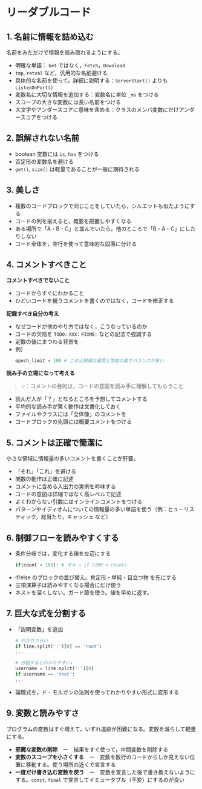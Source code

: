 # リーダブルコード

## 1. 名前に情報を詰め込む
名前をみただけで情報を読み取れるようにする。
- 明確な単語： `Get` ではなく，`Fetch`，`Download`
- `tmp`, `retval` など，汎用的な名前避ける
- 具体的な名前を使って，詳細に説明する：`ServerStart()` よりも `ListenOnPort()`
- 変数名に大切な情報を追加する：変数名に単位 `_ms` をつける
- スコープの大きな変数には長い名前をつける
- 大文字やアンダースコアに意味を含める：クラスのメンバ変数にだけアンダースコアをつける

## 2. 誤解されない名前
- boolean 変数には `is`, `has` をつける
- 否定形の変数名を避ける
- `get()`, `size()` は軽量であることが一般に期待される

## 3. 美しさ
- 複数のコードブロックで同じことをしていたら，シルエットも似たようにする
- コードの列を揃えると，概要を把握しやすくなる
- ある場所で「A・B・C」と並んでいたら，他のところで「B・A・C」にしたりしない
- コード全体を，空行を使って意味的な段落に分ける

## 4. コメントすべきこと
**コメントすべきでないこと**
  - コードからすぐにわかること
  - ひどいコードを補うコメントを書くのではなく，コードを修正する

**記録すべき自分の考え**
  - なぜコードが他のやり方ではなく，こうなっているのか
  - コードの欠陥を `TODO:` `XXX:` `FIXME:` などの記法で強調する
  - 定数の値にまつわる背景を
  - 例）
    ```python
    epoch_limit = 100 # この上限値は速度と性能の面でバランスが良い
    ```

**読み手の立場になって考える**
> 💡：コメントの目的は，コードの意図を読み手に理解してもらうこと
- 読んだ人が「？」となるところを予想してコメントする
- 平均的な読み手が驚く動作は文書化しておく
- ファイルやクラスには「全体像」のコメントを
- コードブロックの先頭には概要コメントをつける

## 5. コメントは正確で簡潔に
小さな領域に情報量の多いコメントを書くことが肝要。
- 「それ」「これ」を避ける
- 関数の動作は正確に記述
- コメントに含める入出力の実例を吟味する
- コードの意図は詳細ではなく高レベルで記述
- よくわからない引数にはインラインコメントをつける
- パターンやイディオムについての情報量の多い単語を使う（例：ヒューリスティック，総当たり，キャッシュ など）

## 6. 制御フローを読みやすくする
- 条件分岐では，変化する値を左辺にする
   ```python
   if(count < 100): # ダメ → if (100 < count)
   ```
- if/else のブロックの並び替え。肯定形・単純・目立つ物 を先にする
- 三項演算子は読みやすくなる場合にだけ使う
- ネストを深くしない。ガード節を使う。値を早めに返す。
  
## 7. 巨大な式を分割する
- 「説明変数」を追加
   ```python
   # わかりづらい
   if line.split(':')[0] == 'root':
   ...
   
   # 分割するとわかりやすい↓
   username = line.split(':')[0]
   if username == 'root':
   ...
   ```
- 論理式を，ド・モルガンの法則を使ってわかりやすい形式に変形する

## 9. 変数と読みやすさ
プログラムの変数はすぐ増えて，いずれ追跡が困難になる。変数を減らして軽量にする。
- **邪魔な変数の削除**　ー　結果をすぐ使って，中間変数を削除する
- **変数のスコープを小さくする**　ー　変数を数行のコードからしか見えない位置に移動する。使う場所の近くで宣言する
- **一度だけ書き込む変数を使う**　ー　変数を宣言した後で書き換えないようにする。`const`, `final` で宣言してイミュータブル（不変）にするのが良い